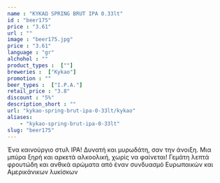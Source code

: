 ```yaml
---
name : "ΚΥΚΑΩ SPRING BRUT IPA 0.33lt"
id : "beer175"
price : "3.61"
url : ""
image : "beer175.jpg"
price : "3.61"
language : "gr"
alchohol : ""
product_types :  [""]
breweries :  ["Kykao"]
promotion : ""
beer_types :  ["I.P.A."]
retail_price : "3.8"
discount : "5%"
description_short : ""
url: "kykao-spring-brut-ipa-0-33lt/kykao"
aliases: 
    - "kykao-spring-brut-ipa-0-33lt"
slug: "beer175"
---
```


Ένα καινούργιο στυλ IPA!
Δυνατή και μυρωδάτη, σαν την άνοιξη. Μια μπύρα ξηρή και αρκετά αλκοολική, χωρίς να φαίνεται! Γεμάτη λεπτά φρουτώδη και ανθικά αρώματα από έναν συνδυασμό Ευρωπαικών και Αμερικάνικων λυκίσκων